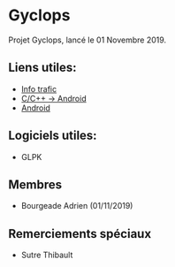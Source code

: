 # Gyclops

Projet Gyclops, lancé le 01 Novembre 2019.

## Liens utiles:

+ [Info trafic](https://www.viamichelin.fr/web/Trafic)
+ [C/C++ -> Android](https://developer.android.com/studio/projects/add-native-code)
+ [Android](https://developer.android.com/ndk)

## Logiciels utiles:

+ GLPK

## Membres
+ Bourgeade Adrien (01/11/2019)

## Remerciements spéciaux
+ Sutre Thibault
